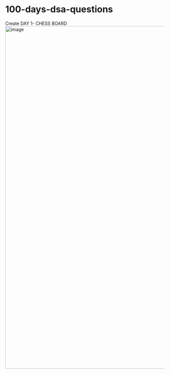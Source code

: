 # 100-days-dsa-questions
Create DAY 1- CHESS BOARD
<img width="1920" height="1080" alt="image" src="https://github.com/user-attachments/assets/5d759e13-f475-4ab1-9205-45fefd98e7d1" />

